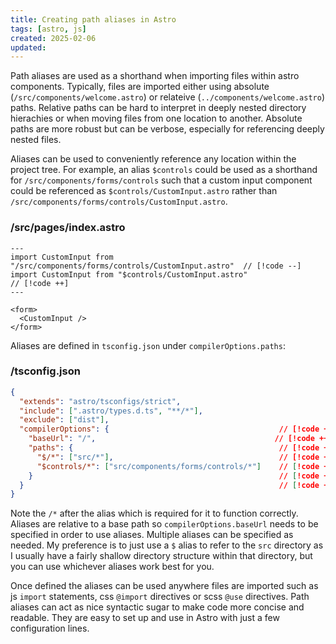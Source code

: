 ```yaml
---
title: Creating path aliases in Astro
tags: [astro, js]
created: 2025-02-06
updated:
---
```


Path aliases are used as a shorthand when importing files within astro components. Typically, files are imported either
using absolute (`/src/components/welcome.astro`) or relateive (`../components/welcome.astro`) paths. Relative paths can
be hard to interpret in deeply nested directory hierachies or when moving files from one location to another. Absolute
paths are more robust but can be verbose, especially for referencing deeply nested files.

Aliases can be used to conveniently reference any location within the project tree. For example, an alias
`$controls` could be used as a shorthand for `/src/components/forms/controls` such that a custom input component could
be referenced as `$controls/CustomInput.astro` rather than `/src/components/forms/controls/CustomInput.astro`.

### /src/pages/index.astro
```astro
---
import CustomInput from "/src/components/forms/controls/CustomInput.astro"  // [!code --]
import CustomInput from "$controls/CustomInput.astro"                       // [!code ++]
---

<form>
  <CustomInput />
</form>
```

Aliases are defined in `tsconfig.json` under `compilerOptions.paths`:

### /tsconfig.json
```json
{
  "extends": "astro/tsconfigs/strict",
  "include": [".astro/types.d.ts", "**/*"],
  "exclude": ["dist"],
  "compilerOptions": {                                      // [!code ++]
    "baseUrl": "/",                                        // [!code ++]
    "paths": {                                              // [!code ++]
      "$/*": ["src/*"],                                     // [!code ++]
      "$controls/*": ["src/components/forms/controls/*"]    // [!code ++]
    }                                                       // [!code ++]
  }                                                         // [!code ++]
}
```

Note the `/*` after the alias which is required for it to function correctly. Aliases are relative to a base path so
`compilerOptions.baseUrl` needs to be specified in order to use aliases. Multiple aliases can be specified as needed. My preference is to just use a `$` alias to refer to the `src` directory as I usually have a fairly shallow directory
structure within that directory, but you can use whichever aliases work best for you.

Once defined the aliases can be used anywhere files are imported such as js `import` statements, css `@import`
directives or scss `@use` directives. Path aliases can act as nice syntactic sugar to make code more concise and
readable. They are easy to set up and use in Astro with just a few configuration lines.
